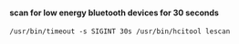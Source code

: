 #### scan for low energy bluetooth devices for 30 seconds

```
/usr/bin/timeout -s SIGINT 30s /usr/bin/hcitool lescan
```
